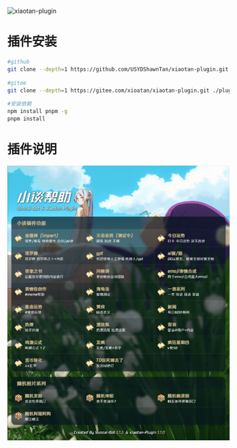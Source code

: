 ![xiaotan-plugin](https://socialify.git.ci/USYDShawnTan/xiaotan-plugin/image?font=Raleway&forks=1&issues=1&language=1&name=1&owner=1&pattern=Circuit%20Board&pulls=1&stargazers=1&theme=Dark)

# 插件安装

```sh
#github 
git clone --depth=1 https://github.com/USYDShawnTan/xiaotan-plugin.git ./plugins/xiaotan-plugin/
```

```sh
#gitee 
git clone --depth=1 https://gitee.com/xioatan/xiaotan-plugin.git ./plugins/xiaotan-plugin/
```

```sh
#安装依赖
npm install pnpm -g
pnpm install
```

# 插件说明

![](./resources/readme/1.jpg)



